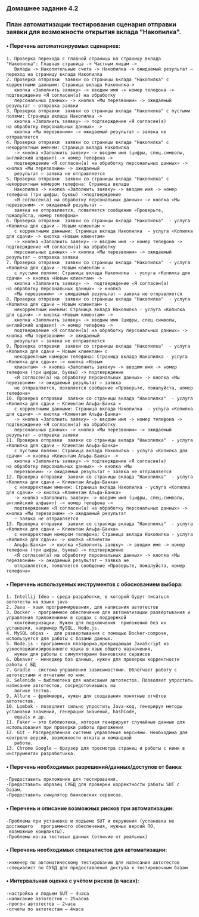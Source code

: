 ### Домашнее задание 4.2

### План автоматизации тестирования сценария отправки заявки для возможности открытия вклада "Накопилка".

 ####   • Перечень автоматизируемых сценариев:

    1. Проверка перехода с главной страницы на страницу вклада "Накопилка": Главная страница -> Частным лицам -> 
       Вклады -> Накопительные счета -> Накопилка -> ожидаемый результат – переход на страницу вклада Накопилка
    2. Проверка отправки  ­заявки со страницы вклада "Накопилка" с корректными данными: Страница вклада Накопилка->
       кнопка «Заполнить заявку» -> вводим имя -> номер телефона -> подтверждение «Я согласен(а) на обработку 
       персональных данных» -> кнопка «Мы перезвоним» -> ожидаемый результат – отправка заявки
    3. Проверка отправки  ­заявки со страницы вклада "Накопилка" с пустыми полями: Страница вклада Накопилка -> 
       кнопка «Заполнить заявку» -> подтверждение «Я согласен(а) на обработку персональных данных» -> 
       кнопка «Мы перезвоним» -> ожидаемый результат – заявка не отправляется
    4. Проверка отправки  ­заявки со страницы вклада "Накопилка" с некорректным именем: Страница вклада Накопилка
       -> кнопка «Заполнить заявку» -> вводим имя (цифры, спец.символы, английский алфавит) -> номер телефона ->
       подтверждение «Я согласен(а) на обработку персональных данных» -> кнопка «Мы перезвоним» -> ожидаемый 
       результат – заявка не отправляется
    5. Проверка отправки  ­заявки со страницы вклада "Накопилка" с некорректным номером телефона: Страница вклада 
       Накопилка -> кнопка «Заполнить заявку» -> вводим имя -> номер телефона (три цифры, буквы) ->подтверждение
       «Я согласен(а) на обработку персональных данных» -> кнопка «Мы перезвоним» -> ожидаемый результат – 
       заявка не отправляется, появляется сообщение «Проверьте, пожалуйста, номер телефона»
    6. Проверка отправки  ­заявки со страницы вклада "Накопилка"  - услуга «Копилка для сдачи – Новым клиентам »  
       с корректными данными: Страница вклада Накопилка  - услуга «Копилка для сдачи» -> кнопка «Новым клиентам» 
       -> кнопка «Заполнить заявку» -> вводим имя -> номер телефона -> подтверждение «Я согласен(а) на обработку 
       персональных данных» -> кнопка «Мы перезвоним» -> ожидаемый результат – отправка заявки
    7. Проверка отправки  ­заявки со страницы вклада "Накопилка"  - услуга «Копилка для сдачи – Новым клиентам » 
       с пустыми полями: Страница вклада Накопилка  - услуга «Копилка для сдачи» -> кнопка «Новым клиентам» -> 
       кнопка «Заполнить заявку» ->  подтверждение «Я согласен(а) на обработку персональных данных» -> кнопка 
       «Мы перезвоним» -> ожидаемый результат – заявка не отправляется
    8. Проверка отправки  ­заявки со страницы вклада "Накопилка"  - услуга «Копилка для сдачи – Новым клиентам» с 
       некорректным именем: Страница вклада Накопилка - услуга «Копилка для сдачи» -> кнопка «Новым клиентам» -> 
       кнопка «Заполнить заявку» -> вводим имя (цифры, спец.символы, английский алфавит) -> номер телефона -> 
       подтверждение «Я согласен(а) на обработку персональных данных» -> кнопка «Мы перезвоним» -> ожидаемый 
       результат – заявка не отправляется
    9. Проверка отправки  ­заявки со страницы вклада "Накопилка"  - услуга «Копилка для сдачи – Новым клиентам» с 
       некорректным номером телефона: Страница вклада Накопилка - услуга «Копилка для сдачи» -> кнопка «Новым 
       клиентам» -> кнопка «Заполнить заявку» -> вводим имя -> номер телефона (три цифры, буквы) -> подтверждение 
       «Я согласен(а) на обработку персональных данных» -> кнопка «Мы перезвоним» -> ожидаемый результат – заявка 
       не отправляется, появляется сообщение «Проверьте, пожалуйста, номер телефона»
    10. Проверка отправки  ­заявки со страницы вклада "Накопилка"  - услуга «Копилка для сдачи – Клиентам Альфа-Банка »
       с корректными данными: Страница вклада Накопилка  - услуга «Копилка для сдачи» -> кнопка «Клиентам Альфа-Банка»
       -> кнопка «Заполнить заявку» -> вводим имя -> номер телефона -> подтверждение «Я согласен(а) на обработку 
       персональных данных» -> кнопка «Мы перезвоним» -> ожидаемый результат – отправка заявки
    11. Проверка отправки  ­заявки со страницы вклада "Накопилка"  - услуга «Копилка для сдачи – Клиентам Альфа-Банка»
       с пустыми полями: Страница вклада Накопилка - услуга «Копилка для сдачи» -> кнопка «Клиентам Альфа-Банка» -> 
       кнопка «Заполнить заявку» -> подтверждение «Я согласен(а) на обработку персональных данных» -> кнопка «Мы 
       перезвоним» -> ожидаемый результат – заявка не отправляется
    12. Проверка отправки  ­заявки со страницы вклада "Накопилка"  - услуга «Копилка для сдачи – Клиентам Альфа-Банка»
       с некорректным именем: Страница вклада Накопилка - услуга «Копилка для сдачи» -> кнопка «Клиентам Альфа-Банка»
       -> кнопка «Заполнить заявку» -> вводим имя (цифры, спец.символы, английский алфавит) -> номер телефона -> 
       подтверждение «Я согласен(а) на обработку персональных данных» -> кнопка «Мы перезвоним» -> ожидаемый результат
       – заявка не отправляется
    13. Проверка отправки  ­заявки со страницы вклада "Накопилка"  - услуга «Копилка для сдачи – Клиентам Альфа-Банка»
       с некорректным номером телефона: Страница вклада Накопилка - услуга «Копилка для сдачи» -> кнопка «Клиентам 
       Альфа-Банка» -> кнопка «Заполнить заявку» -> вводим имя -> номер телефона (три цифры, буквы) -> подтверждение 
       «Я согласен(а) на обработку персональных данных» -> кнопка «Мы перезвоним» -> ожидаемый результат – заявка не 
       отправляется, появляется сообщение «Проверьте, пожалуйста, номер телефона»

 ####  • Перечень используемых инструментов с обоснованием выбора:

    1. Intellij Idea — среда разработки, в которой будут писаться автотесты на языке java
    2. Java - язык программирования, для написания автотестов
    3. Docker - программное обеспечение для автоматизации развёртывания и управления приложениями в средах с поддержкой 
       контейнеризации. Нужен для подключения  приложений без их установки, например MySQL, Node.js.
    4. MySQL образ -  для развертывания с помощью Docker-compose, используется для работы с базами данных.
    5. Node.js - программная платформа,превращающая JavaScript из узкоспециализированного языка в язык общего назначения,
       нужен для работы с симуляторами банковских сервисов
    6. Dbeaver - менеджер баз данных, нужен для проверки корректности работы с БД
    7. Gradle - система управления зависимостями. Облегчает работу с автотестами и отчетами по ним. 
    8. Selenide – библиотека для написания автотестов. Позволяет упростить написание автотестов, сосредоточившись на 
       логике тестов. 
    9. Allure – фреймворк, нужен для создавания понятные отчётов автотестов.
    10. Lombok - позволяет сильно упростить Java-код, генерируя методы установки значений, генерации значений, hashCode,
       equals и др.
    11. Faker – это библиотека, которая генерирует случайные данные для использования при проверки работы приложения 
    12. Git - Распределённая система управления версиями. Необходима для контроля версий, возможности отката и командной 
       работы.
    13. Chrome Google – браузер для просмотра страниц и работы с ними в инструментах разработчика.       

#### • Перечень необходимых разрешений/данных/доступов от банка:
 
    -Предоставить приложение для тестирования.
    -Предоставить образец СУБД для проверки корректности работы SUT с базам.
    -Предоставить симулятор банковских сервисов.

#### • Перечень и описание возможных рисков при автоматизации:

    -Проблемы при установке и подъеме SUT и окружения (установка не достающего   программного обеспечения, нужных версий ПО, 
     возможные конфликты).
    -Проблемы из-за тестовых данных (отличие от реальных)

#### • Перечень необходимых специалистов для автоматизации:

    -инженер по автоматическому тестированию для написания автотестов
    -специалист по СУБД для предоставления доступа к тестировочным базам
 
#### • Интервальная оценка с учётом рисков (в часах):

    -настройка и подъем SUT – 4часа
    -написание автотестов – 25часов
    -прогон автотестов – 2часа
    -отчеты по автотестам – 4часа
  

